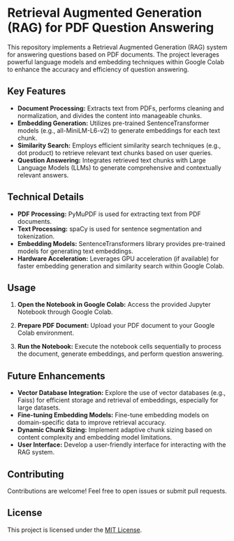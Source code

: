 # Retrieval Augmented Generation (RAG) for PDF Question Answering

This repository implements a Retrieval Augmented Generation (RAG) system for answering questions based on PDF documents. The project leverages powerful language models and embedding techniques within Google Colab to enhance the accuracy and efficiency of question answering.

## Key Features

* **Document Processing:** Extracts text from PDFs, performs cleaning and normalization, and divides the content into manageable chunks.
* **Embedding Generation:** Utilizes pre-trained SentenceTransformer models (e.g., all-MiniLM-L6-v2) to generate embeddings for each text chunk.
* **Similarity Search:** Employs efficient similarity search techniques (e.g., dot product) to retrieve relevant text chunks based on user queries.
* **Question Answering:** Integrates retrieved text chunks with Large Language Models (LLMs) to generate comprehensive and contextually relevant answers.

## Technical Details

* **PDF Processing:** PyMuPDF is used for extracting text from PDF documents.
* **Text Processing:** spaCy is used for sentence segmentation and tokenization.
* **Embedding Models:** SentenceTransformers library provides pre-trained models for generating text embeddings.
* **Hardware Acceleration:** Leverages GPU acceleration (if available) for faster embedding generation and similarity search within Google Colab.

## Usage

1. **Open the Notebook in Google Colab:**
   Access the provided Jupyter Notebook through Google Colab.

2. **Prepare PDF Document:**
   Upload your PDF document to your Google Colab environment.

3. **Run the Notebook:**
   Execute the notebook cells sequentially to process the document, generate embeddings, and perform question answering.

## Future Enhancements

* **Vector Database Integration:** Explore the use of vector databases (e.g., Faiss) for efficient storage and retrieval of embeddings, especially for large datasets.
* **Fine-tuning Embedding Models:** Fine-tune embedding models on domain-specific data to improve retrieval accuracy.
* **Dynamic Chunk Sizing:** Implement adaptive chunk sizing based on content complexity and embedding model limitations.
* **User Interface:** Develop a user-friendly interface for interacting with the RAG system.

## Contributing

Contributions are welcome! Feel free to open issues or submit pull requests.

## License

This project is licensed under the [MIT License](LICENSE).
